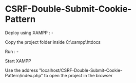 # CSRF-Double-Submit-Cookie-Pattern

Deploy using XAMPP : -

Copy the project folder inside C:\xampp\htdocs 


Run : - 

Start XAMPP

Use the address "localhost/CSRF-Double-Submit-Cookie-Pattern/index.php" to open the project in the browser
